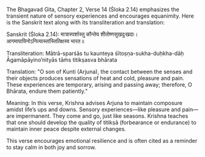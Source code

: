 The Bhagavad Gita, Chapter 2, Verse 14 (Śloka 2.14) emphasizes the transient nature of sensory experiences and encourages equanimity. Here is the Sanskrit text along with its transliteration and translation:

Sanskrit (Śloka 2.14):
मात्रास्पर्शास्तु कौन्तेय शीतोष्णसुखदुःखदाः।
आगमापायिनोऽनित्यास्तांस्तितिक्षस्व भारत॥

Transliteration:
Mātrā-sparśās tu kaunteya śītoṣṇa-sukha-duḥkha-dāḥ
Āgamāpāyino’nityās tāṁs titikṣasva bhārata

Translation:
"O son of Kunti (Arjuna), the contact between the senses and their objects produces sensations of heat and cold, pleasure and pain. These experiences are temporary, arising and passing away; therefore, O Bhārata, endure them patiently."

Meaning:
In this verse, Krishna advises Arjuna to maintain composure amidst life’s ups and downs. Sensory experiences—like pleasure and pain—are impermanent. They come and go, just like seasons. Krishna teaches that one should develop the quality of titikṣā (forbearance or endurance) to maintain inner peace despite external changes.

This verse encourages emotional resilience and is often cited as a reminder to stay calm in both joy and sorrow.
